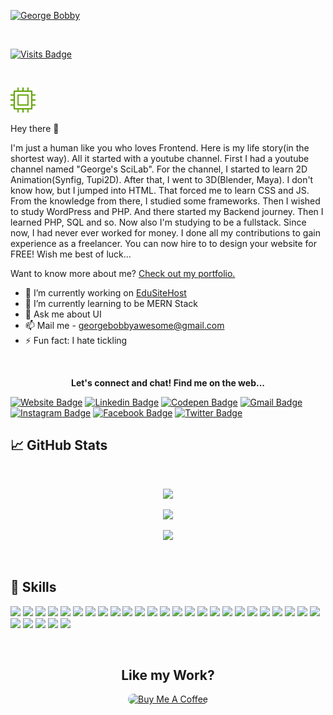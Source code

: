 [![George Bobby](https://i.imgur.com/RciNJ9w.png)](http://georgebawesome.ml/)

<br>

[![Visits Badge](https://badges.pufler.dev/visits/georgebawesome/georgebawesome)](https://github.com/georgebawesome)

<br>

<a href='https://docs.github.com/en/developers'><img src='https://raw.githubusercontent.com/acervenky/animated-github-badges/master/assets/devbadge.gif' width='40' height='40'></a>

Hey there 👋

I'm just a human like you who loves Frontend. Here is my life story(in the shortest way). All it started with a youtube channel. First I had a youtube channel named "George's SciLab". For the channel, I started to learn 2D Animation(Synfig, Tupi2D). After that, I went to 3D(Blender, Maya). I don't know how, but I jumped into HTML. That forced me to learn CSS and JS. From the knowledge from there, I studied some frameworks. Then I wished to study WordPress and PHP. And there started my Backend journey. Then I learned PHP, SQL and so. Now also I'm studying to be a fullstack. Since now, I had never ever worked for money. I done all my contributions to gain experience as a freelancer. You can now hire to to design your website for FREE! Wish me best of luck...

Want to know more about me? [Check out my portfolio.](https://georgebawesome.ml/)

- 🔭 I’m currently working on <a href="https://edusitehost.org/">EduSiteHost</a>
- 🌱 I’m currently learning to be MERN Stack
- 💬 Ask me about UI
- 📫 Mail me - georgebobbyawesome@gmail.com
- ⚡ Fun fact: I hate tickling

<br>
<p align="center">
  <b>Let's connect and chat! Find me on the web...</b>
  
   [![Website Badge](https://img.shields.io/badge/-georgebawesome.ml-47CCCC?style=flat&logo=Google-Chrome&logoColor=white&link=https://georgebawesome.ml/)](https://georgebawesome.ml/) 
   [![Linkedin Badge](https://img.shields.io/badge/-georgebawesome-blue?style=flat-square&logo=Linkedin&logoColor=white&link=https://www.linkedin.com/in/georgebawesome/)](https://www.linkedin.com/in/georgebawesome/) 
   [![Codepen Badge](https://img.shields.io/badge/-@georgebawesome-000000?style=flat&labelColor=000000&logo=Codepen&link=https://codepen.io/georgebawesome)](https://codepen.io/georgebawesome) 
   [![Gmail Badge](https://img.shields.io/badge/-georgebobbyawesome-c14438?style=flat-square&logo=Gmail&logoColor=white&link=mailto:georgebobbyawesome@gmail.com)](mailto:georgebobbyawesome@gmail.com)
   [![Instagram Badge](https://img.shields.io/badge/-@uitooltip-purple?style=flat&logo=instagram&logoColor=white&link=https://instagram.com/uitooltip/)](https://instagram.com/uitooltip) 
   [![Facebook Badge](https://img.shields.io/badge/-georgebawesome-036be4?style=flat-square&logo=Facebook&logoColor=white&link=https://www.facebook.com/georgebawesome)](https://www.facebook.com/georgebawesome)
   [![Twitter Badge](https://img.shields.io/badge/georgebawesome-1ca0f1?style=flat-square&labelColor=1ca0f1&logo=twitter&logoColor=white&link=https://twitter.com/georgebawesome)](https://twitter.com/georgebawesome)
<br>

## &#x1f4c8; GitHub Stats

<br>

<p align="center">
  
  <a href="https://github.com/georgebawesome">
    <img src="https://github-readme-stats.vercel.app/api?username=georgebawesome&theme=prussian&show_icons=true&count_private=true&hide_border=true">
  </a>
</p>

<p align="center">
  <a href="https://github.com/georgebawesome">
    <img src="https://github-readme-stats.vercel.app/api/top-langs/?username=georgebawesome&layout=compact&theme=prussian">
  </a>
</p>

<p align="center">
  <a href="https://github.com/georgebawesome">
    <img src="https://activity-graph.herokuapp.com/graph?username=georgebawesome">
  </a>
</p>

<br>

## 💼 Skills


![](https://img.shields.io/badge/Code-Angular-informational?style=flat&logo=angular&logoColor=white&color=4AB197)
![](https://img.shields.io/badge/Code-Ionic-informational?style=flat&logo=ionic&logoColor=white&color=4AB197)
![](https://img.shields.io/badge/Code-React-informational?style=flat&logo=react&logoColor=white&color=4AB197)
![](https://img.shields.io/badge/Code-Redux-informational?style=flat&logo=Redux&logoColor=white&color=4AB197)
![](https://img.shields.io/badge/Code-Gatsby-informational?style=flat&logo=gatsby&logoColor=white&color=4AB197)
![](https://img.shields.io/badge/Code-JavaScript-informational?style=flat&logo=JavaScript&logoColor=white&color=4AB197)
![](https://img.shields.io/badge/Code-TypeScript-informational?style=flat&logo=TypeScript&logoColor=white&color=4AB197)
![](https://img.shields.io/badge/Code-GreenSock-informational?style=flat&logo=GreenSock&logoColor=white&color=4AB197)
![](https://img.shields.io/badge/Code-Java-informational?style=flat&logo=Java&logoColor=white&color=4AB197)
![](https://img.shields.io/badge/Code-SpringBoot-informational?style=flat&logo=Spring&logoColor=white&color=4AB197)
![](https://img.shields.io/badge/Code-CSharp-informational?style=flat&logo=c-sharp&logoColor=white&color=4AB197)
![](https://img.shields.io/badge/Code-.NET-informational?style=flat&logo=.net&logoColor=white&color=4AB197)
![](https://img.shields.io/badge/Code-SwiftUI-informational?style=flat&logo=swift&logoColor=white&color=4AB197)
![](https://img.shields.io/badge/Code-MongoDB-informational?style=flat&logo=MongoDB&logoColor=white&color=4AB197)
![](https://img.shields.io/badge/Code-MySQL-informational?style=flat&logo=MySQL&logoColor=white&color=4AB197)
![](https://img.shields.io/badge/Style-CSS-informational?style=flat&logo=css3&logoColor=white&color=4AB197)
![](https://img.shields.io/badge/Style-Tailwind-informational?style=flat&logo=Tailwind-CSS&logoColor=white&color=4AB197)
![](https://img.shields.io/badge/Style-Sass-informational?style=flat&logo=Sass&logoColor=white&color=4AB197)
![](https://img.shields.io/badge/Style-Stylus-informational?style=flat&logo=Stylus&logoColor=white&color=4AB197)
![](https://img.shields.io/badge/Test-Jasmine-informational?style=flat&logo=Jasmine&logoColor=white&color=4AB197)
![](https://img.shields.io/badge/Test-Jest-informational?style=flat&logo=jest&logoColor=white&color=4AB197)
![](https://img.shields.io/badge/Test-Mocha-informational?style=flat&logo=Mocha&logoColor=white&color=4AB197)
![](https://img.shields.io/badge/Test-Cypress-informational?style=flat&logo=Cypress&logoColor=white&color=4AB197)
![](https://img.shields.io/badge/Test-Cypress-informational?style=flat&logo=Cypress&logoColor=white&color=4AB197)
![](https://img.shields.io/badge/Tools-Netlify-informational?style=flat&logo=netlify&logoColor=white&color=4AB197)
![](https://img.shields.io/badge/Tools-Actions-informational?style=flat&logo=github-actions&logoColor=white&color=4AB197)
![](https://img.shields.io/badge/Tools-NPM-informational?style=flat&logo=npm&logoColor=white&color=4AB197)
![](https://img.shields.io/badge/Tools-Postman-informational?style=flat&logo=Postman&logoColor=white&color=4AB197)
![](https://img.shields.io/badge/Tools-GitHub-informational?style=flat&logo=GitHub&logoColor=white&color=4AB197)
![](https://img.shields.io/badge/Tools-Jira-informational?style=flat&logo=Jira-Software&logoColor=white&color=4AB197)

<br>


<h2 align="center">Like my Work?</h2>
<p align="center">
<a href="https://www.buymeacoffee.com/georgebawesome" target="_blank"><img src="https://cdn.buymeacoffee.com/buttons/default-red.png" alt="Buy Me A Coffee" width="200"  style="border-radius: 20px;"></a>
</p> 
